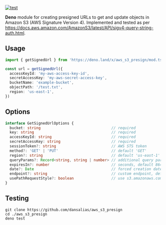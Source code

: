 [![test](https://github.com/dansalias/aws_s3_presign/actions/workflows/test.yml/badge.svg)](https://github.com/dansalias/aws_s3_presign/actions/workflows/test.yml)

__Deno__ module for creating presigned URLs to get and update objects in Amazon
S3 (AWS Signature Version 4). Implemented and tested as per
https://docs.aws.amazon.com/AmazonS3/latest/API/sigv4-query-string-auth.html.

## Usage
```ts
import { getSignedUrl } from 'https://deno.land/x/aws_s3_presign/mod.ts'

const url = getSignedUrl({
  accessKeyId: 'my-aws-access-key-id',
  secretAccessKey: 'my-aws-secret-access-key',
  bucketName: 'example-bucket',
  objectPath: '/test.txt',
  region: 'us-east-1',
})
```

## Options
```ts
interface GetSignedUrlOptions {
  bucket: string                                // required
  key: string                                   // required
  accessKeyId: string                           // required
  secretAccessKey: string                       // required
  sessionToken?: string                         // AWS STS token
  method?: 'GET' | 'PUT'                        // default 'GET'
  region?: string                               // default 'us-east-1'
  queryParams?: Record<string, string | number> // additional query parameters
  expiresIn?: number                            // seconds, default 86400 (24 hours)
  date?: Date                                   // forced creation date, for testing
  endpoint?: string                             // custom endpoint, default s3.amazonaws.com
  usePathRequestStyle?: boolean                 // use s3.amazonaws.com/<bucket>/<key> request style
}
```

## Testing
```
git clone https://github.com/dansalias/aws_s3_presign
cd ./aws_s3_presign
deno test
```
